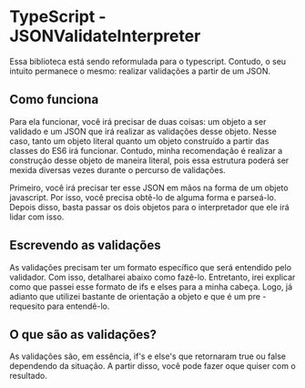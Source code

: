 # TypeScript - JSONValidateInterpreter

Essa biblioteca está sendo reformulada para o typescript. Contudo, o seu intuito permanece o mesmo: realizar validações a partir de um JSON. 

## Como funciona

Para ela funcionar, você irá precisar de duas coisas: um objeto a ser validado e um JSON que irá realizar as validações desse objeto. Nesse caso, tanto um objeto literal quanto um objeto construído a partir das classes do ES6 irá funcionar. Contudo, minha recomendação é realizar a construção desse objeto de maneira literal, pois essa estrutura poderá ser mexida diversas vezes durante o percurso de validações.

Primeiro, você irá precisar ter esse JSON em mãos na forma de um objeto javascript. Por isso, você precisa obtê-lo de alguma forma e parseá-lo. Depois disso, basta passar os dois objetos para o interpretador que ele irá lidar com isso.

## Escrevendo as validações

As validações precisam ter um formato específico que será entendido pelo validador. Com isso, detalharei abaixo como fazê-lo. Entretanto, irei explicar como que passei esse formato de ifs e elses para a minha cabeça. Logo, já adianto que utilizei bastante de orientação a objeto e que é um pre - requesito para entendê-lo.

## O que são as validações?

As validações são, em essência, if's e else's que retornaram true ou false dependendo da situação. A partir disso, você pode fazer oque quiser com o resultado. 
